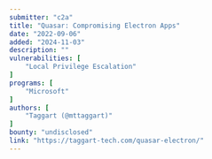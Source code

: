 ```yaml
---
submitter: "c2a"
title: "Quasar: Compromising Electron Apps"
date: "2022-09-06"
added: "2024-11-03"
description: ""
vulnerabilities: [
    "Local Privilege Escalation"
]
programs: [
    "Microsoft"
]
authors: [
    "Taggart (@mttaggart)"
]
bounty: "undisclosed"
link: "https://taggart-tech.com/quasar-electron/"
---
```




